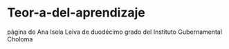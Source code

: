 # Teor-a-del-aprendizaje
página de Ana Isela Leiva de duodécimo grado del Instituto Gubernamental Choloma
